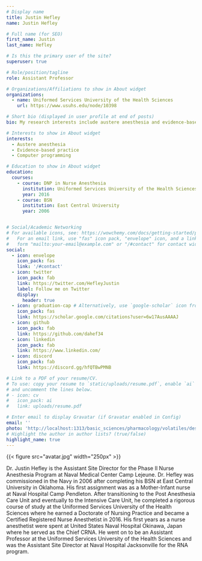 ```yaml
---
# Display name
title: Justin Hefley
name: Justin Hefley

# Full name (for SEO)
first_name: Justin
last_name: Hefley

# Is this the primary user of the site?
superuser: true

# Role/position/tagline
role: Assistant Professor

# Organizations/Affiliations to show in About widget
organizations:
  - name: Uniformed Services University of the Health Sciences
    url: https://www.usuhs.edu/node/10398

# Short bio (displayed in user profile at end of posts)
bio: My research interests include austere anesthesia and evidence-based practice.

# Interests to show in About widget
interests:
  - Austere anesthesia
  - Evidence-based practice
  - Computer programming

# Education to show in About widget
education:
  courses:
    - course: DNP in Nurse Anesthesia
      institution: Uniformed Services University of the Health Sciences
      year: 2016
    - course: BSN
      institution: East Central University
      year: 2006


# Social/Academic Networking
# For available icons, see: https://wowchemy.com/docs/getting-started/page-builder/#icons
#   For an email link, use "fas" icon pack, "envelope" icon, and a link in the
#   form "mailto:your-email@example.com" or "/#contact" for contact widget.
social:
  - icon: envelope
    icon_pack: fas
    link: '/#contact'
  - icon: twitter
    icon_pack: fab
    link: https://twitter.com/HefleyJustin
    label: Follow me on Twitter
    display:
      header: true
  - icon: graduation-cap # Alternatively, use `google-scholar` icon from `ai` icon pack
    icon_pack: fas
    link: https://scholar.google.com/citations?user=6w17AusAAAAJ
  - icon: github
    icon_pack: fab
    link: https://github.com/dahef34
  - icon: linkedin
    icon_pack: fab
    link: https://www.linkedin.com/
  - icon: discord
    icon_pack: fab
    link: https://discord.gg/hfQTBwPMNB

# Link to a PDF of your resume/CV.
# To use: copy your resume to `static/uploads/resume.pdf`, enable `ai` icons in `params.yaml`,
# and uncomment the lines below.
# - icon: cv
#   icon_pack: ai
#   link: uploads/resume.pdf

# Enter email to display Gravatar (if Gravatar enabled in Config)
email: ''
photo: 'http://localhost:1313/basic_sciences/pharmacology/volatiles/desflurane/avatar.jpg'
# Highlight the author in author lists? (true/false)
highlight_name: true
---
```



{{< figure src="avatar.jpg" width="250px" >}}

Dr. Justin Hefley is the Assistant Site Director for the Phase II Nurse Anesthesia Program at Naval Medical Center Camp Lejeune. Dr. Hefley was commissioned in the Navy in 2006 after completing his BSN at East Central University in Oklahoma. His first assignment was as a Mother-Infant nurse at Naval Hospital Camp Pendleton. After transitioning to the Post Anesthesia Care Unit and eventually to the Intensive Care Unit, he completed a rigorous course of study at the Uniformed Services University of the Health Sciences where he earned a Doctorate of Nursing Practice and became a Certified Registered Nurse Anesthetist in 2016. His first years as a nurse anesthetist were spent at United States Naval Hospital Okinawa, Japan where he served as the Chief CRNA. He went on to be an Assistant Professor at the Uniformed Services University of the Health Sciences and was the Assistant Site Director at Naval Hospital Jacksonville for the RNA program.


